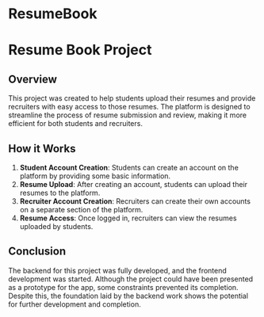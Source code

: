 # ResumeBook
# Resume Book Project

## Overview
This project was created to help students upload their resumes and provide recruiters with easy access to those resumes. The platform is designed to streamline the process of resume submission and review, making it more efficient for both students and recruiters.

## How it Works
1. **Student Account Creation**: Students can create an account on the platform by providing some basic information.
2. **Resume Upload**: After creating an account, students can upload their resumes to the platform.
3. **Recruiter Account Creation**: Recruiters can create their own accounts on a separate section of the platform.
4. **Resume Access**: Once logged in, recruiters can view the resumes uploaded by students.

## Conclusion
The backend for this project was fully developed, and the frontend development was started. Although the project could have been presented as a prototype for the app, some constraints prevented its completion. Despite this, the foundation laid by the backend work shows the potential for further development and completion.


